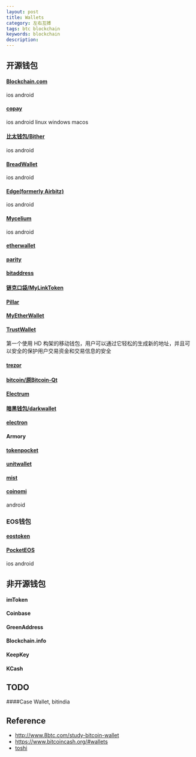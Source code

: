 ```yaml
---
layout: post
title: Wallets
category: 左右互搏
tags: btc blockchain
keywords: blockchain
description: 
---
```


## 开源钱包

#### [Blockchain.com](https://github.com/blockchain)

ios android

#### [copay](https://github.com/bitpay/copay)

ios android linux windows macos

#### [比太钱包/Bither](https://github.com/bither/)

ios android

#### [BreadWallet](https://github.com/breadwallet)

ios android
#### [Edge(formerly Airbitz)](https://github.com/Airbitz)

ios android

#### [Mycelium](https://github.com/mycelium-com)

ios android

#### [etherwallet](https://github.com/kvhnuke/etherwallet)

#### [parity](https://github.com/paritytech/parity)

#### [bitaddress](https://github.com/pointbiz/bitaddress.org)

#### [链克口袋/MyLinkToken](https://github.com/ImbaQ/MyLinkToken)

#### [Pillar](https://github.com/pillarwallet)

#### [MyEtherWallet](https://github.com/MyEtherWallet)

#### [TrustWallet](https://github.com/TrustWallet)

第一个使用 HD 构架的移动钱包，用户可以通过它轻松的生成新的地址，并且可以安全的保护用户交易资金和交易信息的安全

#### [trezor](https://github.com/trezor)

#### [bitcoin/原Bitcoin-Qt](https://github.com/bitcoin)

#### [Electrum](https://github.com/spesmilo)

#### [暗黑钱包/darkwallet](https://github.com/darkwallet)

#### [electron](https://github.com/fyookball/electrum)

#### Armory

#### [tokenpocket](https://www.mytokenpocket.vip/)

#### [unitwallet](https://github.com/dr0pthedoge)

#### [mist](https://github.com/ethereum/mist)


#### [coinomi](https://github.com/CosmoJG)

android

### EOS钱包

#### [eostoken](https://github.com/eostoken)

#### [PocketEOS](https://github.com/OracleChain)

ios android

## 非开源钱包

#### imToken

#### Coinbase

#### GreenAddress

#### Blockchain.info

#### KeepKey

#### KCash

####

####

####

####

####

####

####

####

####
## TODO

####Case Wallet, bitindia


## Reference

* <http://www.8btc.com/study-bitcoin-wallet>
* <https://www.bitcoincash.org/#wallets>
* [toshi](https://github.com/toshiapp)
